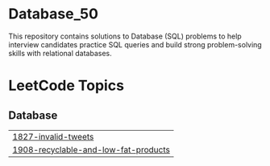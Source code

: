 # Database_50
This repository contains solutions to Database (SQL) problems to help  interview candidates practice SQL queries and build strong problem-solving skills with relational databases.

<!---LeetCode Topics Start-->
# LeetCode Topics
## Database
|  |
| ------- |
| [1827-invalid-tweets](https://github.com/Sumit19dhama/Database_50/tree/master/1827-invalid-tweets) |
| [1908-recyclable-and-low-fat-products](https://github.com/Sumit19dhama/Database_50/tree/master/1908-recyclable-and-low-fat-products) |
<!---LeetCode Topics End-->